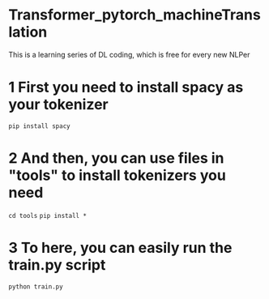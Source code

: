 # Transformer_pytorch_machineTranslation
This is a learning series of DL coding, which is free for every new NLPer

# 1 First you need to install spacy as your tokenizer
`pip install spacy`
# 2 And then, you can use files in "tools" to install tokenizers you need
`cd tools`
`pip install *`
# 3 To here, you can easily run the train.py script
`python train.py`
